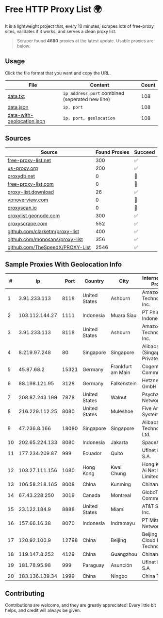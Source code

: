 
# Free HTTP Proxy List 🌍

It is a lightweight project that, every 10 minutes, scrapes lots of free-proxy sites, validates if it works, and serves a clean proxy list.


> Scraper found **4680** proxies at the latest update. Usable proxies are below.

## Usage

Click the file format that you want and copy the URL.


|File|Content|Count|
|----|-------|-----|
|[data.txt](https://raw.githubusercontent.com/themiralay/Proxy-List-World/master/data.txt)|`ip_address:port` combined (seperated new line)|108|
|[data.json](https://raw.githubusercontent.com/themiralay/Proxy-List-World/master/data.json)|`ip, port`|108|
|[data-with-geolocation.json](https://raw.githubusercontent.com/themiralay/Proxy-List-World/master/data-with-geolocation.json)|`ip, port, geolocation`|108|

## Sources

|Source|Found Proxies|Succeed|
|------|-------------|-------|
|[free-proxy-list.net](https://free-proxy-list.net)|300|✅|
|[us-proxy.org](https://www.us-proxy.org)|200|✅|
|[proxydb.net](http://proxydb.net)|0|🚫|
|[free-proxy-list.com](https://free-proxy-list.com/?page=&port=&type%5B%5D=http&type%5B%5D=https&up_time=0&search=Search)|0|🚫|
|[proxy-list.download](https://www.proxy-list.download/HTTP)|26|✅|
|[vpnoverview.com](https://vpnoverview.com/privacy/anonymous-browsing/free-proxy-servers)|0|🚫|
|[proxyscan.io](https://www.proxyscan.io)|0|🚫|
|[proxylist.geonode.com](https://proxylist.geonode.com/api/proxy-list?limit=300&page=1&sort_by=lastChecked&sort_type=desc&protocols=http,https)|300|✅|
|[proxyscrape.com](https://api.proxyscrape.com/v2/?request=displayproxies&protocol=http&timeout=10000&country=all&ssl=all&anonymity=all)|552|✅|
|[github.com/clarketm/proxy-list](https://raw.githubusercontent.com/clarketm/proxy-list/master/proxy-list-raw.txt)|400|✅|
|[github.com/monosans/proxy-list](https://raw.githubusercontent.com/monosans/proxy-list/main/proxies/http.txt)|356|✅|
|[github.com/TheSpeedX/PROXY-List](https://raw.githubusercontent.com/TheSpeedX/PROXY-List/master/http.txt)|2546|✅|


## Sample Proxies With Geolocation Info

|#|Ip|Port|Country|City|Internet Service Provider|
|-|--|----|-------|----|-------------------------|
|1|3.91.233.113|8118|United States|Ashburn|Amazon Technologies Inc.|
|2|103.112.144.27|1111|Indonesia|Muara Siau|PT Phinisi Media Indonesia|
|3|3.91.233.113|8118|United States|Ashburn|Amazon Technologies Inc.|
|4|8.219.97.248|80|Singapore|Singapore|Alibaba Cloud (Singapore) Private Limited|
|5|45.87.68.2|15321|Germany|Frankfurt am Main|Cogent Communications|
|6|88.198.121.95|3128|Germany|Falkenstein|Hetzner Online GmbH|
|7|208.87.243.199|7878|United States|Walnut|Psychz Networks|
|8|216.229.112.25|8080|United States|Muleshoe|Five Area Systems, LLC|
|9|47.236.8.166|18080|Singapore|Singapore|Alibaba (US) Technology Co., Ltd.|
|10|202.65.224.133|8080|Indonesia|Jakarta|SpaceX Starlink|
|11|177.234.209.87|999|Ecuador|Quito|Ufinet Panama S.A.|
|12|103.27.111.156|1080|Hong Kong|Kwai Chung|Hong Kong San Ai Net Int'l Limited|
|13|106.58.218.165|8008|China|Kunming|Chinanet|
|14|67.43.228.250|3019|Canada|Montreal|GloboTech Communications|
|15|23.122.184.9|8888|United States|Miami|AT&T Services, Inc.|
|16|157.66.16.38|8070|Indonesia|Indramayu|PT Mitra Mandiri Network|
|17|120.92.100.9|12798|China|Beijing|Beijing Kingsoft Cloud Internet Technology Co|
|18|119.147.8.252|4129|China|Guangzhou|Chinanet|
|19|181.78.95.98|999|Paraguay|Asunción|Ufinet Paraguay S.A|
|20|183.136.139.34|1999|China|Ningbo|China Telecom|



## Contributing

Contributions are welcome, and they are greatly appreciated! Every
little bit helps, and credit will always be given.

